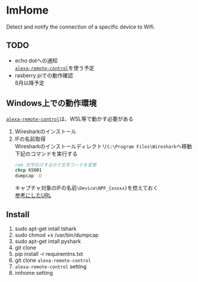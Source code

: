 # ImHome
Detect and notify the connection of a specific device to Wifi.

## TODO
- echo dotへの通知  
  [`alexa-remote-control`](https://github.com/thorsten-gehrig/alexa-remote-control)を使う予定
- rasberry piでの動作確認  
  8月以降予定

## Windows上での動作環境
[`alexa-remote-control`](https://github.com/thorsten-gehrig/alexa-remote-control)は、WSL等で動かす必要がある
1. Wiresharkのインストール
1. IFの名前取得  
  Wiresharkのインストールディレクトリ`C:\Program Files\Wireshark`へ移動
  下記のコマンドを実行する
    ```cmd
    rem 文字化けするので文字コードを変更
    chcp 65001
    dumpcap -D
    ```
    キャプチャ対象のIFの名前`\Device\NPF_{xxxxx}`を控えておく  
    [参考にしたURL](https://one.angato.org/studyenv/wireshark/)


## Install
1. sudo apt-get intall tshark
1. sudo chmod +x /usr/bin/dumpcap
1. sudo apt-get intall pyshark
1. git clone
1. pip install -r requiremtns.txt
1. git clone `alexa-remote-control`
1. `alexa-remote-control` setting
1. imhome setting
